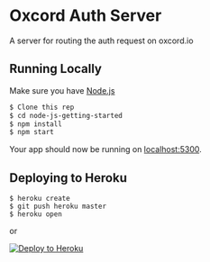 # Oxcord Auth Server

A server for routing the auth request on oxcord.io

## Running Locally

Make sure you have [Node.js](http://nodejs.org/)

```sh
$ Clone this rep
$ cd node-js-getting-started
$ npm install
$ npm start
```

Your app should now be running on [localhost:5300](http://localhost:000/).

## Deploying to Heroku

```
$ heroku create
$ git push heroku master
$ heroku open
```
or

[![Deploy to Heroku](https://www.herokucdn.com/deploy/button.png)](https://heroku.com/deploy)

